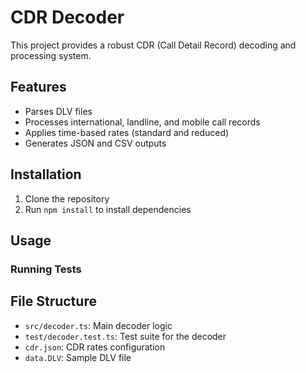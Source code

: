 # CDR Decoder

This project provides a robust CDR (Call Detail Record) decoding and processing system.

## Features

- Parses DLV files
- Processes international, landline, and mobile call records
- Applies time-based rates (standard and reduced)
- Generates JSON and CSV outputs

## Installation

1. Clone the repository
2. Run `npm install` to install dependencies

## Usage

### Running Tests

## File Structure

- `src/decoder.ts`: Main decoder logic
- `test/decoder.test.ts`: Test suite for the decoder
- `cdr.json`: CDR rates configuration
- `data.DLV`: Sample DLV file